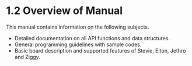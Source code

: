 # 1.2 Overview of Manual

This manual contains information on the following subjects. 

* Detailed documentation on all API functions and data structures. 
* General programming guidelines with sample codes.
* Basic board description and supported features of Stevie, Elton, Jethro and Ziggy. 

